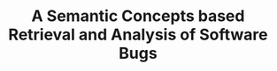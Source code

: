 ---
layout: publication-single
title: A Semantic Concepts based Retrieval and Analysis of Software Bugs
name: ICIMT 2010
first-author: Tao Zhang
co-authors: Byungjeong Lee, Hanjoon Kim, Sooyong Kang, Ilhoon Shin, Jaeho Lee
during: Dec. 28 - 30, 2010
location: Hong Hong, China
impactfactor: 
doi: 
note: 
categories: 
 - Others
tag: 
 - International Conference
---